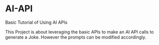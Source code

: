 # AI-API
Basic Tutorial of Using AI APIs

This Project  is about leveraging the basic APIs to make an AI API calls to generate a Joke. However the prompts can be modified accordingly.
